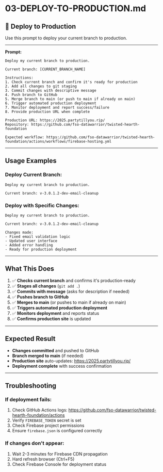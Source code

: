 # 03-DEPLOY-TO-PRODUCTION.md

## 🚀 **Deploy to Production**

Use this prompt to deploy your current branch to production.

---

**Prompt:**
```
Deploy my current branch to production.

Current branch: [CURRENT_BRANCH_NAME]

Instructions:
1. Check current branch and confirm it's ready for production
2. Add all changes to git staging
3. Commit changes with descriptive message
4. Push branch to GitHub
5. Merge branch to main (or push to main if already on main)
6. Trigger automated production deployment
7. Monitor deployment and report success/failure
8. Provide production URL when complete

Production URL: https://2025.partytillyou.rip/
Repository: https://github.com/fso-datawarrior/twisted-hearth-foundation

Expected workflow: https://github.com/fso-datawarrior/twisted-hearth-foundation/actions/workflows/firebase-hosting.yml
```

---

## **Usage Examples**

### **Deploy Current Branch:**
```
Deploy my current branch to production.

Current branch: v-3.0.1.2-dev-email-cleanup
```

### **Deploy with Specific Changes:**
```
Deploy my current branch to production.

Current branch: v-3.0.1.2-dev-email-cleanup

Changes made:
- Fixed email validation logic
- Updated user interface
- Added error handling
- Ready for production deployment
```

---

## **What This Does**

1. ✅ **Checks current branch** and confirms it's production-ready
2. ✅ **Stages all changes** (`git add .`)
3. ✅ **Commits with message** (asks for description if needed)
4. ✅ **Pushes branch to GitHub**
5. ✅ **Merges to main** (or pushes to main if already on main)
6. ✅ **Triggers automated production deployment**
7. ✅ **Monitors deployment** and reports status
8. ✅ **Confirms production site** is updated

---

## **Expected Result**

- **Changes committed** and pushed to GitHub
- **Branch merged to main** (if needed)
- **Production site** auto-updates: https://2025.partytillyou.rip/
- **Deployment complete** with success confirmation

---

## **Troubleshooting**

### **If deployment fails:**
1. Check GitHub Actions logs: https://github.com/fso-datawarrior/twisted-hearth-foundation/actions
2. Verify `FIREBASE_TOKEN` secret is set
3. Check Firebase project permissions
4. Ensure `firebase.json` is configured correctly

### **If changes don't appear:**
1. Wait 2-3 minutes for Firebase CDN propagation
2. Hard refresh browser (Ctrl+F5)
3. Check Firebase Console for deployment status
